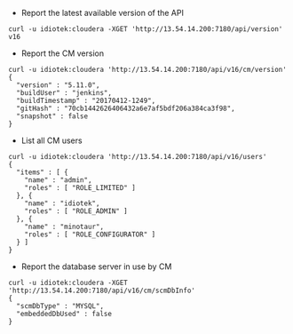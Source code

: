 * Report the latest available version of the API
```
curl -u idiotek:cloudera -XGET 'http://13.54.14.200:7180/api/version'
v16
```

* Report the CM version
```
curl -u idiotek:cloudera 'http://13.54.14.200:7180/api/v16/cm/version'
{
  "version" : "5.11.0",
  "buildUser" : "jenkins",
  "buildTimestamp" : "20170412-1249",
  "gitHash" : "70cb1442626406432a6e7af5bdf206a384ca3f98",
  "snapshot" : false
}
```

* List all CM users
```
curl -u idiotek:cloudera 'http://13.54.14.200:7180/api/v16/users'
{
  "items" : [ {
    "name" : "admin",
    "roles" : [ "ROLE_LIMITED" ]
  }, {
    "name" : "idiotek",
    "roles" : [ "ROLE_ADMIN" ]
  }, {
    "name" : "minotaur",
    "roles" : [ "ROLE_CONFIGURATOR" ]
  } ]
}
```

* Report the database server in use by CM
```
curl -u idiotek:cloudera -XGET 'http://13.54.14.200:7180/api/v16/cm/scmDbInfo'
{
  "scmDbType" : "MYSQL",
  "embeddedDbUsed" : false
}
```
